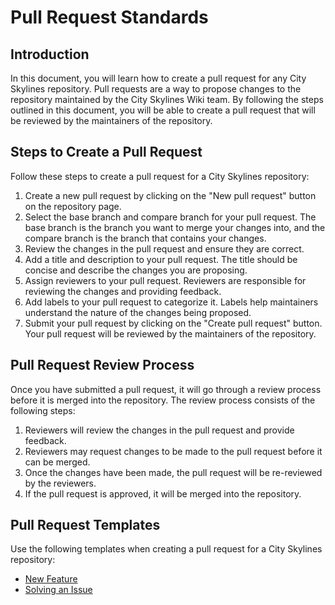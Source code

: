 # Pull Request Standards

## Introduction

In this document, you will learn how to create a pull request for any City Skylines repository. Pull requests are a way to propose changes to the repository maintained by the City Skylines Wiki team. By following the steps outlined in this document, you will be able to create a pull request that will be reviewed by the maintainers of the repository.

## Steps to Create a Pull Request

Follow these steps to create a pull request for a City Skylines repository:

1. Create a new pull request by clicking on the "New pull request" button on the repository page.
2. Select the base branch and compare branch for your pull request. The base branch is the branch you want to merge your changes into, and the compare branch is the branch that contains your changes.
3. Review the changes in the pull request and ensure they are correct.
4. Add a title and description to your pull request. The title should be concise and describe the changes you are proposing.
5. Assign reviewers to your pull request. Reviewers are responsible for reviewing the changes and providing feedback.
6. Add labels to your pull request to categorize it. Labels help maintainers understand the nature of the changes being proposed.
7. Submit your pull request by clicking on the "Create pull request" button. Your pull request will be reviewed by the maintainers of the repository.

## Pull Request Review Process

Once you have submitted a pull request, it will go through a review process before it is merged into the repository. The review process consists of the following steps:

1. Reviewers will review the changes in the pull request and provide feedback.
2. Reviewers may request changes to be made to the pull request before it can be merged.
3. Once the changes have been made, the pull request will be re-reviewed by the reviewers.
4. If the pull request is approved, it will be merged into the repository.

## Pull Request Templates

Use the following templates when creating a pull request for a City Skylines repository:

- [New Feature](../templates/pull_requests/tmp-001.md)
- [Solving an Issue](../templates/pull_requests/tmp-002.md)
